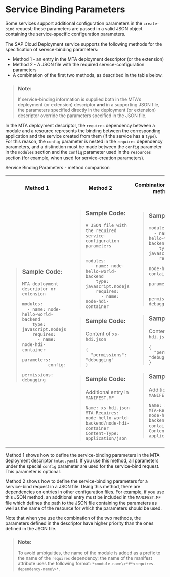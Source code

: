 <!-- loioc7b09b79d3bb4d348a720ba27fe9a2d5 -->

# Service Binding Parameters

Some services support additional configuration parameters in the `create-bind` request; these parameters are passed in a valid JSON object containing the service-specific configuration parameters.

The SAP Cloud Deployment service supports the following methods for the specification of service-binding parameters:

-   Method 1 - an entry in the MTA deployment descriptor \(or the extension\)
-   Method 2 - A JSON file with the required service-configuration parameters
-   A combination of the first two methods, as described in the table below.

> ### Note:  
> If service-binding information is supplied both in the MTA's deployment \(or extension\) descriptor **and** in a supporting JSON file, the parameters specified directly in the deployment \(or extension\) descriptor override the parameters specified in the JSON file.

In the MTA deployment descriptor, the `requires` dependency between a module and a resource represents the binding between the corresponding application and the service created from them \(if the service has a `type`\). For this reason, the `config` parameter is nested in the `requires` dependency parameters, and a distinction must be made between the `config` parameter in the `modules` section and the `config` parameter used in the `resources` section \(for example, when used for service-creation parameters\).

<a name="loioc7b09b79d3bb4d348a720ba27fe9a2d5__table_zjq_1zx_m2b"/>Service Binding Parameters - method comparison


<table>
<tr>
<th>

Method 1



</th>
<th>

Method 2



</th>
<th>

Combination of the two methods



</th>
</tr>
<tr>
<td>

> ### Sample Code:  
> `MTA deployment descriptor or extension`
> 
> ```
> modules:
>   - name: node-hello-world-backend
>     type: javascript.nodejs
>     requires:
>       - name: node-hdi-container
>         parameters:
>           config:
>             permissions: debugging
> ```



</td>
<td>

> ### Sample Code:  
> `A JSON file with the required service-configuration parameters`
> 
> ```
> 
> modules:
>   - name: node-hello-world-backend
>     type: javascript.nodejs
>     requires:
>       - name: node-hdi-container
> ```

> ### Sample Code:  
> Content of `xs-hdi.json`
> 
> ```
> {
>   "permissions": "debugging"
> } 
> ```

> ### Sample Code:  
> Additional entry in `MANIFEST.MF`
> 
> ```
> Name: xs-hdi.json
> MTA-Requires: node-hello-world-backend/node-hdi-container
> Content-Type: application/json
> ```



</td>
<td>

> ### Sample Code:  
> ```
> modules:
>   - name: node-hello-world-backend
>     type: javascript.nodejs
>     requires:
>       - name: node-hdi-container
>         parameters:
>           config:
>             permissions: debugging
> ```

> ### Sample Code:  
> Content of `xs-hdi.json`
> 
> ```
> {
>   "permissions": "debugging"
> } 
> ```

> ### Sample Code:  
> Additional entry in `MANIFEST.MF`
> 
> ```
> Name: xs-hdi.json
> MTA-Requires: node-hello-world-backend/node-hdi-container
> Content-Type: application/json
> ```



</td>
</tr>
</table>

Method 1 shows how to define the service-binding parameters in the MTA deployment descriptor \(`mtad.yaml`\). If you use this method, all parameters under the special `config` parameter are used for the service-bind request. This parameter is optional.

Method 2 shows how to define the service-binding parameters for a service-bind request in a JSON file. Using this method, there are dependencies on entries in other configuration files. For example, if you use this JSON method, an additional entry must be included in the `MANIFEST.MF` file which defines the path to the JSON file containing the parameters as well as the name of the resource for which the parameters should be used.

Note that when you use the combination of the two methods, the parameters defined in the descriptor have higher priority than the ones defined in the JSON file.

> ### Note:  
> To avoid ambiguities, the name of the module is added as a prefix to the name of the `requires` dependency; the name of the manifest attribute uses the following format: `*<module-name\>*#*<requires-dependency-name\>*`.

